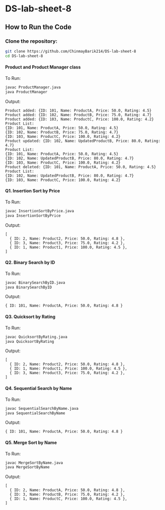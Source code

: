 # DS-lab-sheet-8
## How to Run the Code
### Clone the repository:
```bash
git clone https://github.com/ChinmayBarik214/DS-lab-sheet-8
cd DS-lab-sheet-8
```
#### Product and Product Manager class
To Run:
```bash
javac ProductManager.java
java ProductManager
```
Output:
```
Product added: {ID: 101, Name: ProductA, Price: 50.0, Rating: 4.5}
Product added: {ID: 102, Name: ProductB, Price: 75.0, Rating: 4.7}
Product added: {ID: 103, Name: ProductC, Price: 100.0, Rating: 4.2}
Product List:
{ID: 101, Name: ProductA, Price: 50.0, Rating: 4.5}
{ID: 102, Name: ProductB, Price: 75.0, Rating: 4.7}
{ID: 103, Name: ProductC, Price: 100.0, Rating: 4.2}
Product updated: {ID: 102, Name: UpdatedProductB, Price: 80.0, Rating: 4.7}
Product List:
{ID: 101, Name: ProductA, Price: 50.0, Rating: 4.5}
{ID: 102, Name: UpdatedProductB, Price: 80.0, Rating: 4.7}
{ID: 103, Name: ProductC, Price: 100.0, Rating: 4.2}
Product deleted: {ID: 101, Name: ProductA, Price: 50.0, Rating: 4.5}
Product List:
{ID: 102, Name: UpdatedProductB, Price: 80.0, Rating: 4.7}
{ID: 103, Name: ProductC, Price: 100.0, Rating: 4.2}
```
#### Q1. Insertion Sort by Price
To Run:
```bash
javac InsertionSortByPrice.java
java InsertionSortByPrice
```
Output:
```
[
  { ID: 2, Name: Product2, Price: 50.0, Rating: 4.8 },
  { ID: 3, Name: Product3, Price: 75.0, Rating: 4.2 },
  { ID: 1, Name: Product1, Price: 100.0, Rating: 4.5 },
]
```
#### Q2. Binary Search by ID
To Run:
```bash
javac BinarySearchByID.java
java BinarySearchByID
```
Output:
```
{ ID: 101, Name: ProductA, Price: 50.0, Rating: 4.8 }
```
#### Q3. Quicksort by Rating
To Run:
```bash
javac QuicksortByRating.java
java QuicksortByRating
```
Output:
```
[
  { ID: 2, Name: Product2, Price: 50.0, Rating: 4.8 },
  { ID: 1, Name: Product1, Price: 100.0, Rating: 4.5 },
  { ID: 3, Name: Product3, Price: 75.0, Rating: 4.2 },
]
```
#### Q4. Sequential Search by Name
To Run:
```bash
javac SequentialSearchByName.java
java SequentialSearchByName
```
Output:
```
{ ID: 101, Name: ProductA, Price: 50.0, Rating: 4.8 }
```
#### Q5. Merge Sort by Name
To Run:
```bash
javac MergeSortByName.java
java MergeSortByName
```
Output:
```
[
  { ID: 2, Name: ProductA, Price: 50.0, Rating: 4.8 },
  { ID: 3, Name: ProductB, Price: 75.0, Rating: 4.2 },
  { ID: 1, Name: ProductC, Price: 100.0, Rating: 4.5 },
]
```
